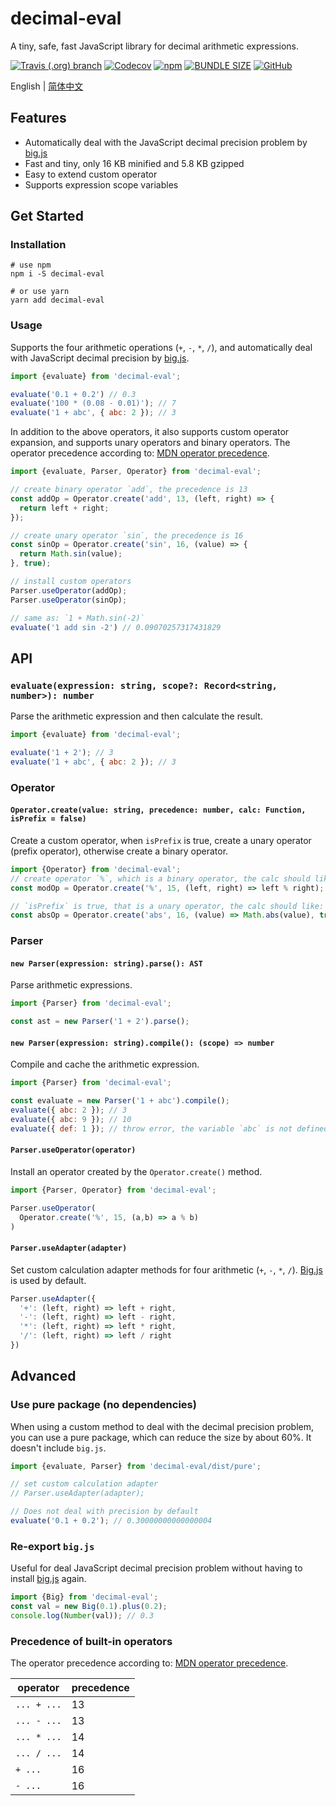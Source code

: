 # decimal-eval
A tiny, safe, fast JavaScript library for decimal arithmetic expressions.

[![Travis (.org) branch](https://img.shields.io/travis/peakchen90/decimal-eval/master.svg)](https://travis-ci.org/peakchen90/decimal-eval)
[![Codecov](https://img.shields.io/codecov/c/github/peakchen90/decimal-eval.svg)](https://codecov.io/gh/peakchen90/decimal-eval)
[![npm](https://img.shields.io/npm/v/decimal-eval.svg)](https://www.npmjs.com/package/decimal-eval)
[![BUNDLE SIZE](https://badgen.net/bundlephobia/minzip/decimal-eval)](https://bundlephobia.com/result?p=decimal-eval)
[![GitHub](https://img.shields.io/github/license/mashape/apistatus.svg)](https://github.com/peakchen90/decimal-eval/blob/master/LICENSE)

English | [简体中文](./README.ZH-CN.md)

## Features
- Automatically deal with the JavaScript decimal precision problem by [big.js](https://github.com/MikeMcl/big.js)
- Fast and tiny, only 16 KB minified and 5.8 KB gzipped
- Easy to extend custom operator
- Supports expression scope variables

## Get Started

### Installation
```
# use npm
npm i -S decimal-eval

# or use yarn
yarn add decimal-eval
```

### Usage
Supports the four arithmetic operations (`+`, `-`, `*`, `/`),
and automatically deal with JavaScript decimal precision by [big.js](https://github.com/MikeMcl/big.js).

```js
import {evaluate} from 'decimal-eval';

evaluate('0.1 + 0.2') // 0.3
evaluate('100 * (0.08 - 0.01)'); // 7
evaluate('1 + abc', { abc: 2 }); // 3
```

In addition to the above operators, it also supports custom operator expansion,
and supports unary operators and binary operators.
The operator precedence according to: [MDN operator precedence](https://developer.mozilla.org/en-US/docs/Web/JavaScript/Reference/Operators/Operator_Precedence).

```js
import {evaluate, Parser, Operator} from 'decimal-eval';

// create binary operator `add`, the precedence is 13
const addOp = Operator.create('add', 13, (left, right) => {
  return left + right;
});

// create unary operator `sin`, the precedence is 16
const sinOp = Operator.create('sin', 16, (value) => {
  return Math.sin(value);
}, true);

// install custom operators
Parser.useOperator(addOp);
Parser.useOperator(sinOp);

// same as: `1 + Math.sin(-2)`
evaluate('1 add sin -2') // 0.09070257317431829
```

## API
### `evaluate(expression: string, scope?: Record<string, number>): number`
Parse the arithmetic expression and then calculate the result.

```js
import {evaluate} from 'decimal-eval';

evaluate('1 + 2'); // 3
evaluate('1 + abc', { abc: 2 }); // 3
```

### Operator
#### `Operator.create(value: string, precedence: number, calc: Function, isPrefix = false)`
Create a custom operator, when `isPrefix` is true, create a unary operator (prefix operator), otherwise create a binary operator.

```js
import {Operator} from 'decimal-eval';
// create operator `%`, which is a binary operator, the calc should like: `(left: number, right: number) => number`
const modOp = Operator.create('%', 15, (left, right) => left % right);

// `isPrefix` is true, that is a unary operator, the calc should like: `(value: number) => number`
const absOp = Operator.create('abs', 16, (value) => Math.abs(value), true);
```

### Parser

#### `new Parser(expression: string).parse(): AST`
Parse arithmetic expressions.

```js
import {Parser} from 'decimal-eval';

const ast = new Parser('1 + 2').parse();
```

#### `new Parser(expression: string).compile(): (scope) => number`
Compile and cache the arithmetic expression.

```js
import {Parser} from 'decimal-eval';

const evaluate = new Parser('1 + abc').compile();
evaluate({ abc: 2 }); // 3
evaluate({ abc: 9 }); // 10
evaluate({ def: 1 }); // throw error, the variable `abc` is not defined
```

#### `Parser.useOperator(operator)`
Install an operator created by the `Operator.create()` method.

```js
import {Parser, Operator} from 'decimal-eval';

Parser.useOperator(
  Operator.create('%', 15, (a,b) => a % b)
)
```

#### `Parser.useAdapter(adapter)`
Set custom calculation adapter methods for four arithmetic (`+`, `-`, `*`, `/`).
[Big.js](https://github.com/MikeMcl/big.js) is used by default.

```js
Parser.useAdapter({
  '+': (left, right) => left + right,
  '-': (left, right) => left - right,
  '*': (left, right) => left * right,
  '/': (left, right) => left / right
})
```

## Advanced

### Use pure package (no dependencies)
When using a custom method to deal with the decimal precision problem, you can use a pure package, which can reduce the size by about 60%.
It doesn't include `big.js`.

```js
import {evaluate, Parser} from 'decimal-eval/dist/pure';

// set custom calculation adapter
// Parser.useAdapter(adapter);

// Does not deal with precision by default
evaluate('0.1 + 0.2'); // 0.30000000000000004
```

### Re-export `big.js`
Useful for deal JavaScript decimal precision problem without having to install [big.js](https://github.com/MikeMcl/big.js) again.

```js
import {Big} from 'decimal-eval';
const val = new Big(0.1).plus(0.2);
console.log(Number(val)); // 0.3
```

### Precedence of built-in operators
The operator precedence according to: [MDN operator precedence](https://developer.mozilla.org/en-US/docs/Web/JavaScript/Reference/Operators/Operator_Precedence).

|  operator   | precedence |
|  --------   | ---------- |
| `... + ...` | 13         |
| `... - ...` | 13         |
| `... * ...` | 14         |
| `... / ...` | 14         |
| `+ ...`     | 16         |
| `- ...`     | 16         |
